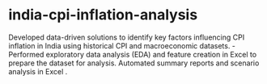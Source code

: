 # india-cpi-inflation-analysis
Developed data-driven solutions to identify key factors influencing CPI inflation in India using historical CPI and macroeconomic datasets.   - Performed exploratory data analysis (EDA) and feature creation in Excel to prepare the dataset for analysis.   Automated summary reports and scenario analysis in Excel . 
